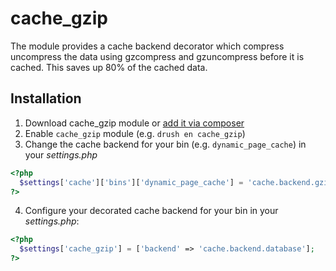 # cache_gzip

The module provides a cache backend decorator which compress uncompress the data using gzcompress and gzuncompress before it is cached.
This saves up 80% of the cached data. 
## Installation

1. Download cache_gzip module or [add it via composer](https://www.drupal.org/docs/develop/using-composer/using-composer-to-manage-drupal-site-dependencies)
2. Enable `cache_gzip` module (e.g. `drush en cache_gzip`)
3. Change the cache backend for your bin (e.g. `dynamic_page_cache`) in your _settings.php_
```php
<?php
  $settings['cache']['bins']['dynamic_page_cache'] = 'cache.backend.gzip_decorator';
?>
```
4. Configure your decorated cache backend for your bin in your _settings.php_:

```php
<?php
  $settings['cache_gzip'] = ['backend' => 'cache.backend.database'];
?>
```
